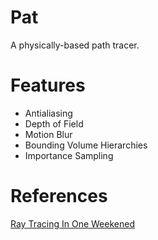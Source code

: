 # Pat

A physically-based path tracer.

# Features

- Antialiasing
- Depth of Field
- Motion Blur
- Bounding Volume Hierarchies
- Importance Sampling

# References

[Ray Tracing In One Weekened](https://raytracing.github.io)
